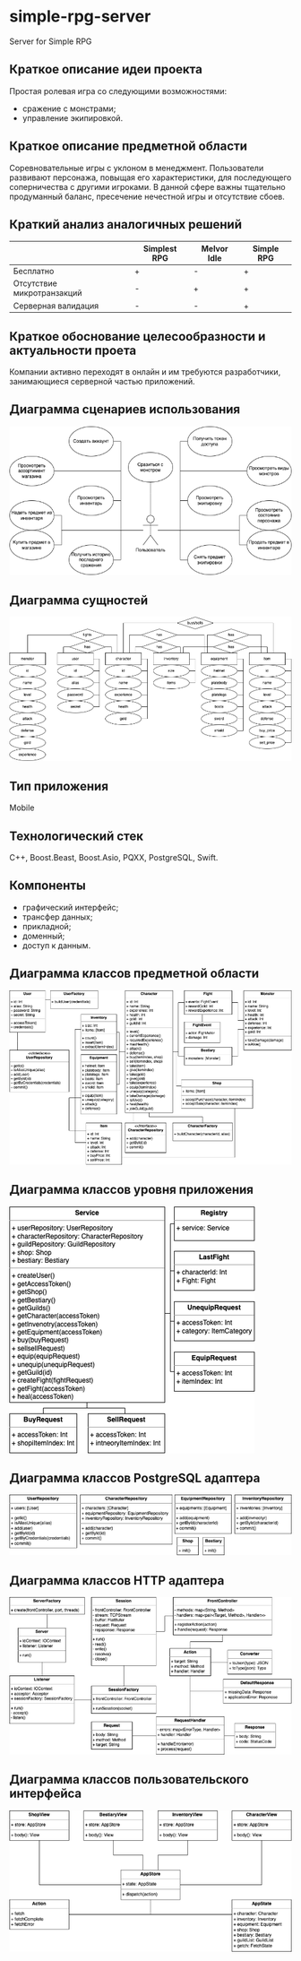 # simple-rpg-server
Server for Simple RPG

## Краткое описание идеи проекта
Простая ролевая игра со следующими возможностями:
- сражение с монстрами;
- управление экипировкой.

## Краткое описание предметной области

Соревновательные игры с уклоном в менеджмент. 
Пользователи развивают персонажа, повыщая его характеристики, для последующего соперничества с другими игроками. 
В данной сфере важны тщательно продуманный баланс, пресечение нечестной игры и отсутствие сбоев.

## Краткий анализ аналогичных решений

|   |Simplest RPG|Melvor Idle|Simple RPG|
| --- | --- | --- | --- |
| Бесплатно | + | - | + |
| Отсутствие микротранзакций | - | + | + |
| Серверная валидация | - | - | + |

## Краткое обоснование целесообразности и актуальности проета

Компании активно переходят в онлайн и им требуются разработчики, занимающиеся серверной частью приложений.

## Диаграмма сценариев использования

![alt text](Softwaredesign-UseCase.drawio.png)

## Диаграмма сущностей

![alt text](Softwaredesign-EntityRelationship.drawio.png)

## Тип приложения 

Mobile

## Технологический стек

С++, Boost.Beast, Boost.Asio, PQXX, PostgreSQL, Swift.

## Компоненты

- графический интерфейс;
- трансфер данных;
- прикладной;
- доменный;
- доступ к данным.

## Диаграмма классов предметной области

![alt text](Softwaredesign-DomainUML.drawio.png)

## Диаграмма классов уровня приложения

![alt text](Softwaredesign-ApplicationUML.drawio.png)

## Диаграмма классов PostgreSQL адаптера

![alt text](Softwaredesign-DataAccessUML.drawio.png)

## Диаграмма классов HTTP адаптера

![alt text](Softwaredesign-DataTransferUML.drawio.png)

## Диаграмма классов пользовательского интерфейса

![alt text](Softwaredesign-GUIUML.drawio.png)
